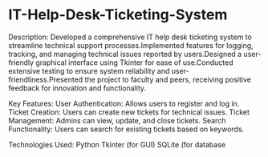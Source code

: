 # IT-Help-Desk-Ticketing-System

Description:
Developed a comprehensive IT help desk ticketing system to streamline technical support processes.Implemented features for logging, tracking, and managing technical issues reported by users.Designed a user-friendly graphical interface using Tkinter for ease of use.Conducted extensive testing to ensure system reliability and user-friendliness.Presented the project to faculty and peers, receiving positive feedback for innovation and functionality.

Key Features:
User Authentication: Allows users to register and log in.
Ticket Creation: Users can create new tickets for technical issues.
Ticket Management: Admins can view, update, and close tickets.
Search Functionality: Users can search for existing tickets based on keywords.

Technologies Used:
Python
Tkinter (for GUI)
SQLite (for database
